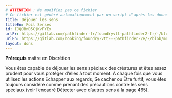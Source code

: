 ```yaml
---
# ATTENTION : Ne modifiez pas ce fichier
# Ce fichier est généré automatiquement par un script d'après les données du module Foundry VTT officiel et de sa traduction
title: Déjouer les sens
titleEn: Foil Senses
id: IJQJBnD5CjKvFYEx
urlFr: https://gitlab.com/pathfinder-fr/foundryvtt-pathfinder2-fr/-/blob/master/data/feats/IJQJBnD5CjKvFYEx.htm
urlEn: https://gitlab.com/hooking/foundry-vtt---pathfinder-2e/-/blob/master/packs/data/feats.db/foil-senses.json
layout: dons
---
```

**Prérequis** maître en Discrétion

Vous êtes capable de déjouer les sens spéciaux des créatures et êtes assez prudent pour vous protéger d’elles à tout moment. À chaque fois que vous utilisez les actions Échapper aux regards, Se cacher ou Être furtif, vous êtes toujours considéré comme prenant des précautions contre les sens spéciaux (voir l’encadré Détecter avec d’autres sens à la page 465).
